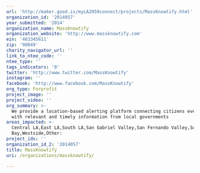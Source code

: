 ```yaml
---
url: 'http://maker.good.is/myLA2050connect/projects/MassKnowtify.html'
organization_id: '2014057'
year_submitted: '2014'
organization_name: MassKnowtify
organization_website: 'http://www.massknowtify.com'
ein: '463345611'
zip: '90049'
charity_navigator_url: ''
link_to_ntee_code: ''
ntee_type: ''
tags_indicators: '0'
twitter: 'http://www.twitter.com/MassKnowtify'
instagram: ''
facebook: 'http://www.facebook.com/MassKnowtify'
org_type: Forprofit
project_image: ''
project_video: ''
org_summary: >-
  We provide a location-based alerting platform connecting citizens everywhere
  with relevant and timely information from local governments
areas_impacted: >-
  Central LA,East LA,South LA,San Gabriel Valley,San Fernando Valley,South
  Bay,Westside,Other:
project_ids: ''
organization_id_2: '2014057'
title: MassKnowtify
uri: /organizations/massknowtify/

---
```

